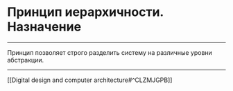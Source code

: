 # Принцип иерархичности. Назначение

---

Принцип позволяет строго разделить систему на различные уровни абстракции.

---

[[Digital design and computer architecture#^CLZMJGPB]]